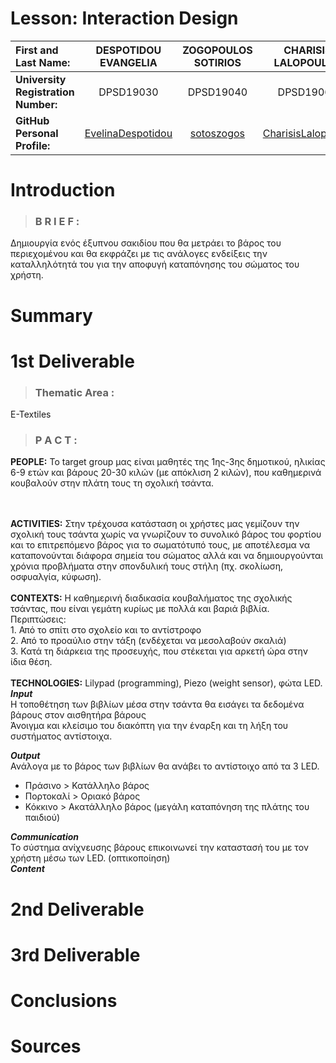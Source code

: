 # Lesson: Interaction Design

|**First and Last Name:** | DESPOTIDOU EVANGELIA | ZOGOPOULOS SOTIRIOS | CHARISIS LALOPOULOS |
| :----- | :--------: | :--------------------: | :---------------: |
|**University Registration Number:** | DPSD19030 | DPSD19040 | DPSD19064 |
|**GitHub Personal Profile:** | [EvelinaDespotidou](https://github.com/Evedes01) | [sotoszogos](https://github.com/sotoszogos) | [CharisisLalopoulos](https://github.com/CharisisLalopoulos)



# Introduction 
<!-- θα γράψουμε λίγο για εμάς και το brief -->
>### B R I E F :
Δημιουργία ενός έξυπνου σακιδίου που θα μετράει το βάρος του περιεχομένου και θα εκφράζει με τις ανάλογες ενδείξεις την καταλληλότητά του για την αποφυγή καταπόνησης του σώματος του χρήστη.

# Summary


# 1st Deliverable
>### Thematic Area :
E-Textiles
>### P A C T :
**PEOPLE:** Το target group μας είναι μαθητές της 1ης-3ης δημοτικού, ηλικίας 6-9 ετών και βάρους 20-30 κιλών (με απόκλιση 2 κιλών), που καθημερινά κουβαλούν στην πλάτη τους τη σχολική τσάντα. 
<!-- δραστήρια ζωή, η τσάντα να μην ξεπερνάει το 1/6 (περίπου το 15%) του βάρους του παιδιού -->
<br><br>
**ACTIVITIES:** Στην τρέχουσα κατάσταση οι χρήστες μας γεμίζουν την σχολική τους τσάντα χωρίς να γνωρίζουν το συνολικό βάρος του φορτίου και το επιτρεπόμενο βάρος για το σωματότυπό τους, με αποτέλεσμα να καταπονούνται διάφορα σημεία του σώματος αλλά και να δημιουργούνται χρόνια προβλήματα στην σπονδυλική τους στήλη (πχ. σκολίωση, οσφυαλγία, κύφωση). 
<br><br>
**CONTEXTS:** Η καθημερινή διαδικασία κουβαλήματος της σχολικής τσάντας, που είναι γεμάτη κυρίως με πολλά και βαριά βιβλία. Περιπτώσεις:
<br>1. Από το σπίτι στο σχολείο και το αντίστροφο
<br>2. Από το προαύλιο στην τάξη (ενδέχεται να μεσολαβούν σκαλιά)
<br>3. Κατά τη διάρκεια της προσευχής, που στέκεται για αρκετή ώρα στην ίδια θέση.
<br><br>
**TECHNOLOGIES:** Lilypad (programming), Piezo (weight sensor), φώτα LED.
<br>
***Input***
<br>Η τοποθέτηση των βιβλίων μέσα στην τσάντα θα εισάγει τα δεδομένα βάρους στον αισθητήρα βάρους
<br>Άνοιγμα και κλείσιμο του διακόπτη για την έναρξη και τη λήξη του συστήματος αντίστοιχα.

***Output***
<br>Ανάλογα με το βάρος των βιβλίων θα ανάβει το αντίστοιχο από τα 3 LED.
- Πράσινο    >  Κατάλληλο βάρος
- Πορτοκαλί  >  Οριακό βάρος
- Κόκκινο    >  Ακατάλληλο βάρος (μεγάλη καταπόνηση της πλάτης του παιδιού)

***Communication***
<br>Το σύστημα ανίχνευσης βάρους επικοινωνεί την καταστασή του με τον χρήστη μέσω των LED. (οπτικοποίηση)
<br>
***Content***
<br>
# 2nd Deliverable


# 3rd Deliverable 


# Conclusions


# Sources
